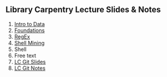 ## Library Carpentry Lecture Slides & Notes

1. [Intro to Data](01-intro-data.html)
2. [Foundations](02-foundations-slides.html)
3. [RegEx](03-regex1-slides.html)
4. [Shell Mining]()
5. Shell
6. Free text
7. [LC Git Slides](07-lc-git-slides.pdf)
8. [LC Git Notes]()